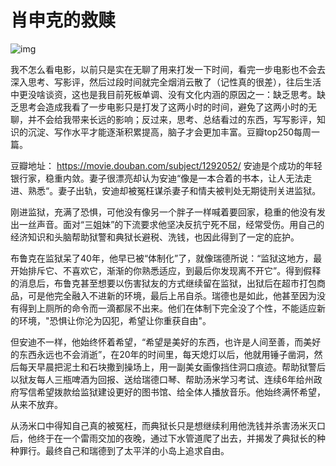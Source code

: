 # 肖申克的救赎

![img](https://img3.doubanio.com/view/photo/l/public/p478057506.webp)

我不怎么看电影，以前只是实在无聊了用来打发一下时间，看完一步电影也不会去深入思考、写影评，然后过段时间就完全烟消云散了（记性真的很差），往后生活中更没啥谈资，这也是我目前死板单调、没有文化内涵的原因之一：缺乏思考。缺乏思考会造成我看了一步电影只是打发了这两小时的时间，避免了这两小时的无聊，并不会给我带来长远的影响；反过来，思考、总结看过的东西，写写影评，知识的沉淀、写作水平才能逐渐积累提高，脑子才会更加丰富。豆瓣top250每周一篇。

豆瓣地址： https://movie.douban.com/subject/1292052/
安迪是个成功的年轻银行家，稳重内敛。妻子很漂亮却认为安迪“像是一本合着的书本，让人无法走进、熟悉“。妻子出轨，安迪却被冤枉谋杀妻子和情夫被判处无期徒刑关进监狱。

刚进监狱，充满了恐惧，可他没有像另一个胖子一样喊着要回家，稳重的他没有发出一丝声音。面对“三姐妹”的下流要求他坚决反抗宁死不屈，经常受伤。用自己的经济知识和头脑帮助狱警和典狱长避税、洗钱，也因此得到了一定的庇护。

布鲁克在监狱呆了40年，他早已被“体制化”了，就像瑞德所说：“监狱这地方，最开始排斥它、不喜欢它，渐渐的你熟悉适应，到最后你发现离不开它”。得到假释的消息后，布鲁克甚至想要以伤害狱友的方式继续留在监狱，出狱后在超市打包商品，可是他完全融入不进新的环境，最后上吊自杀。瑞德也是如此，他甚至因为没有得到上厕所的命令而一滴都尿不出来。他们在体制下完全没了个性，不能适应新的环境，"恐惧让你沦为囚犯，希望让你重获自由"。

但安迪不一样，他始终怀着希望，“希望是美好的东西，也许是人间至善，而美好的东西永远也不会消逝”，在20年的时间里，每天熄灯以后，他就用锤子凿洞，然后每天早晨把泥土和石块撒到操场上，用一副美女画像挡住洞口痕迹。帮助狱警后以狱友每人三瓶啤酒为回报、送给瑞德口琴、帮助汤米学习考试、连续6年给州政府写信希望拨款给监狱建设更好的图书馆、给全体人播放音乐。他始终满怀希望，从来不放弃。

从汤米口中得知自己真的被冤枉，而典狱长只是想继续利用他洗钱并杀害汤米灭口后，他终于在一个雷雨交加的夜晚，通过下水管道爬了出去，并揭发了典狱长的种种罪行。最终自己和瑞德到了太平洋的小岛上追求自由。